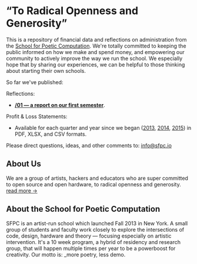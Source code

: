 # “To Radical Openness and Generosity”

This is a repository of financial data and reflections on administration from the [School for Poetic Computation](http://sfpc.io). We're totally committed to keeping the public informed on how we make and spend money, and empowering our community to actively improve the way we run the school. We especially hope that by sharing our experiences, we can be helpful to those thinking about starting their own schools.

So far we've published: 

Reflections:
- [**/01 — a report on our first semester**](https://github.com/SFPC/finance-and-administration/tree/master/01).

Profit & Loss Statements: 
- Available for each quarter and year since we began ([2013](https://github.com/SFPC/finance-and-administration/tree/master/2013), [2014](https://github.com/SFPC/finance-and-administration/tree/master/2014), [2015](https://github.com/SFPC/finance-and-administration/tree/master/2015)) in PDF, XLSX, and CSV formats.

Please direct questions, ideas, and other comments to: [info@sfpc.io](mailto:info@sfpc.io)

## About Us

We are a group of artists, hackers and educators who are super committed to open source and open hardware, to radical openness and generosity. [read more &rarr;](http://sfpc.io/mission/)

## About the School for Poetic Computation

SFPC is an artist-run school which launched Fall 2013 in New York. A small group of students and faculty work closely to explore the intersections of code, design, hardware and theory — focusing especially on artistic intervention. It's a 10 week program, a hybrid of residency and research group, that will happen multiple times per year to be a powerboost for creativity. Our motto is: _more poetry, less demo.
